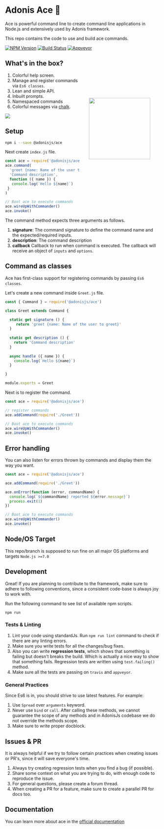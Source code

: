 # Adonis Ace :triangular_ruler:

Ace is powerful command line to create command line applications in Node.js and extensively used by Adonis framework.

This repo contains the code to use and build ace commands.

[![NPM Version][npm-image]][npm-url]
[![Build Status][circleci-image]][circleci-url]
[![Appveyor][appveyor-image]][appveyor-url]

<img src="http://res.cloudinary.com/adonisjs/image/upload/q_100/v1497112678/adonis-purple_pzkmzt.svg" width="200px" align="right" hspace="30px" vspace="140px">

## What's in the box?

1. Colorful help screen.
2. Manage and register commands via `Es6 classes`.
3. Lean and simple API.
4. Inbuilt prompts.
5. Namespaced commands
6. Colorful messages via [chalk](https://npmjs.org/package/chalk).


![](http://res.cloudinary.com/adonisjs/image/upload/q_100/v1501173605/adonis-cli-help_qiqdsq.png)

## Setup

```bash
npm i --save @adonisjs/ace
```

Next create `index.js` file.

```js
const ace = require('@adonisjs/ace')
ace.command(
  'greet {name: Name of the user to greet}',
  'Command description',
  function ({ name }) {
   console.log(`Hello ${name}`)
 }
)

// Boot ace to execute commands
ace.wireUpWithCommander()
ace.invoke()
```

The command method expects three arguments as follows.

1. **signature**: The command signature to define the command name and the expected/required inputs.
2. **description**: The command description
3. **callback** Callback to run when command is executed. The callback will receive an object of `inputs` and `options`.

## Command as classes

Ace has first-class support for registering commands by passing `Es6 classes`.

Let's create a new command inside `Greet.js` file.

```js
const { Command } = require('@adonisjs/ace')

class Greet extends Command {

  static get signature () {
     return 'greet {name: Name of the user to greet}'
  }
  
  static get description () {
    return 'Command description'
  }
  
  async handle ({ name }) {
    console.log(`Hello ${name}`)
  }

}

module.exports = Greet 
```

Next is to register the command.

```js
const ace = require('@adonisjs/ace')

// register commands
ace.addCommand(require('./Greet'))

// Boot ace to execute commands
ace.wireUpWithCommander()
ace.invoke()
```

## Error handling
You can also listen for errors thrown by commands and display them the way you want.

```js
const ace = require('@adonisjs/ace')

ace.addCommand(require('./Greet'))

ace.onError(function (error, commandName) {
  console.log(`${commandName} reported ${error.message}`)
  process.exit(1)
})

// Boot ace to execute commands
ace.wireUpWithCommander()
ace.invoke()
```

## Node/OS Target

This repo/branch is supposed to run fine on all major OS platforms and targets `Node.js >=7.0`

## Development

Great! If you are planning to contribute to the framework, make sure to adhere to following conventions, since a consistent code-base is always joy to work with.

Run the following command to see list of available npm scripts.

```
npm run
```

### Tests & Linting

1. Lint your code using standardJs. Run `npm run lint` command to check if there are any linting errors.
2. Make sure you write tests for all the changes/bug fixes.
3. Also you can write **regression tests**, which shows that something is failing but doesn't breaks the build. Which is actually a nice way to show that something fails. Regression tests are written using `test.failing()` method.
4. Make sure all the tests are passing on `travis` and `appveyor`.

### General Practices

Since Es6 is in, you should strive to use latest features. For example:

1. Use `Spread` over `arguments` keyword.
2. Never use `bind` or `call`. After calling these methods, we cannot guarantee the scope of any methods and in AdonisJs codebase we do not override the methods scope.
3. Make sure to write proper docblock.

## Issues & PR

It is always helpful if we try to follow certain practices when creating issues or PR's, since it will save everyone's time.

1. Always try creating regression tests when you find a bug (if possible).
2. Share some context on what you are trying to do, with enough code to reproduce the issue.
3. For general questions, please create a forum thread.
4. When creating a PR for a feature, make sure to create a parallel PR for docs too.

## Documentation
You can learn more about ace in the [official documentation](https://adonisjs.com/docs/ace)

[appveyor-image]: https://img.shields.io/appveyor/ci/thetutlage/ace/legacy.svg?style=for-the-badge
[appveyor-url]: https://ci.appveyor.com/project/thetutlage/ace

[npm-image]: https://img.shields.io/npm/v/@adonisjs/ace/legacy.svg?style=for-the-badge
[npm-url]: https://npmjs.org/package/@adonisjs/ace

[circleci-image]: https://img.shields.io/circleci/project/github/adonisjs/ace/legacy.svg?style=for-the-badge&logo=circleci
[circleci-url]: https://circleci.com/gh/adonisjs/ace "circleci"
